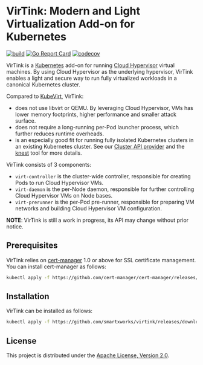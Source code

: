 # VirTink: Modern and Light Virtualization Add-on for Kubernetes

[![build](https://github.com/smartxworks/virtink/actions/workflows/build.yml/badge.svg)](https://github.com/smartxworks/virtink/actions/workflows/build.yml)
[![Go Report Card](https://goreportcard.com/badge/github.com/smartxworks/virtink)](https://goreportcard.com/report/github.com/smartxworks/virtink)
[![codecov](https://codecov.io/gh/smartxworks/virtink/branch/main/graph/badge.svg?token=6GXYM2BFLT)](https://codecov.io/gh/smartxworks/virtink)

VirTink is a [Kubernetes](https://github.com/kubernetes/kubernetes) add-on for running [Cloud Hypervisor](https://github.com/cloud-hypervisor/cloud-hypervisor) virtual machines. By using Cloud Hypervisor as the underlying hypervisor, VirTink enables a light and secure way to run fully virtualized workloads in a canonical Kubernetes cluster.

Compared to [KubeVirt](https://github.com/kubevirt/kubevirt), VirTink:

- does not use libvirt or QEMU. By leveraging Cloud Hypervisor, VMs has lower memory footprints, higher performance and smaller attack surface.
- does not require a long-running per-Pod launcher process, which further reduces runtime overheads.
- is an especially good fit for running fully isolated Kubernetes clusters in an existing Kubernetes cluster. See our [Cluster API provider](https://github.com/smartxworks/cluster-api-provider-virtink) and the [knest](https://github.com/smartxworks/knest) tool for more details.

VirTink consists of 3 components:

- `virt-controller` is the cluster-wide controller, responsible for creating Pods to run Cloud Hypervisor VMs.
- `virt-daemon` is the per-Node daemon, responsible for further controlling Cloud Hypervisor VMs on Node bases.
- `virt-prerunner` is the per-Pod pre-runner, responsible for preparing VM networks and building Cloud Hypervisor VM configuration.

**NOTE**: VirTink is still a work in progress, its API may change without prior notice.

## Prerequisites

VirTink relies on [cert-manager](https://cert-manager.io/) 1.0 or above for SSL certificate management. You can install cert-manager as follows:

```bash
kubectl apply -f https://github.com/cert-manager/cert-manager/releases/download/v1.8.0/cert-manager.yaml
```

## Installation

VirTink can be installed as follows:

```bash
kubectl apply -f https://github.com/smartxworks/virtink/releases/download/v0.1.0/virtink.yaml
```

## License

This project is distributed under the [Apache License, Version 2.0](LICENSE).
